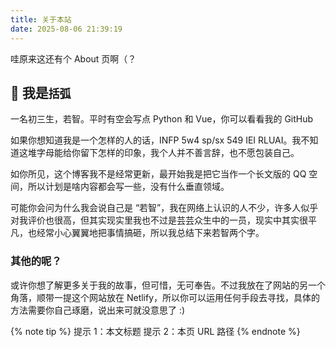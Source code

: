 ```yaml
---
title: 关于本站
date: 2025-08-06 21:39:19
---
```

哇原来这还有个 About 页啊（？

## 👋 我是`括弧`
一名初三生，若智。平时有空会写点 Python 和 Vue，你可以看看我的 GitHub

如果你想知道我是一个怎样的人的话，INFP 5w4 sp/sx 549 IEI RLUAI。我不知道这堆字母能给你留下怎样的印象，我个人并不善言辞，也不愿包装自己。

如你所见，这个博客我不是经常更新，最开始我是把它当作一个长文版的 QQ 空间，所以计划是啥内容都会写一些，没有什么垂直领域。

可能你会问为什么我会说自己是 “若智”，我在网络上认识的人不少，许多人似乎对我评价也很高，但其实现实里我也不过是芸芸众生中的一员，现实中其实很平凡，也经常小心翼翼地把事情搞砸，所以我总结下来若智两个字。

### 其他的呢？
或许你想了解更多关于我的故事，但可惜，无可奉告。不过我放在了网站的另一个角落，顺带一提这个网站放在 Netlify，所以你可以运用任何手段去寻找，具体的方法需要你自己琢磨，说出来可就没意思了 :)

{% note tip %}
提示 1：本文标题
提示 2：本页 URL 路径
{% endnote %}